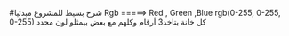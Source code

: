 #شرح بسيط للمشروع
مبدئيا Rgb =====> Red , Green ,Blue
rgb(0-255, 0-255, 0-255) 
كل خانة بتاخد3 أرقام  وكلهم مع بعض بيمثلو لون محدد 
